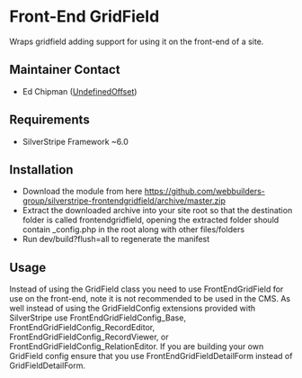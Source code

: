 Front-End GridField
=================
Wraps gridfield adding support for using it on the front-end of a site.

## Maintainer Contact
* Ed Chipman ([UndefinedOffset](https://github.com/UndefinedOffset))

## Requirements
* SilverStripe Framework ~6.0


## Installation
* Download the module from here https://github.com/webbuilders-group/silverstripe-frontendgridfield/archive/master.zip
* Extract the downloaded archive into your site root so that the destination folder is called frontendgridfield, opening the extracted folder should contain _config.php in the root along with other files/folders
* Run dev/build?flush=all to regenerate the manifest


## Usage
Instead of using the GridField class you need to use FrontEndGridField for use on the front-end, note it is not recommended to be used in the CMS. As well instead of using the GridFieldConfig extensions provided with SilverStripe use FrontEndGridFieldConfig_Base, FrontEndGridFieldConfig_RecordEditor, FrontEndGridFieldConfig_RecordViewer, or FrontEndGridFieldConfig_RelationEditor. If you are building your own GridField config ensure that you use FrontEndGridFieldDetailForm instead of GridFieldDetailForm.
